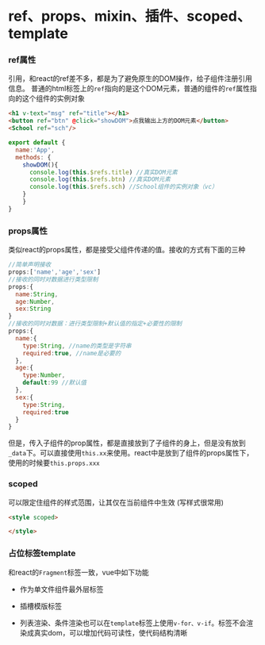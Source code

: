 # ref、props、mixin、插件、scoped、template

### ref属性

引用，和react的ref差不多，都是为了避免原生的DOM操作，给子组件注册引用信息。 普通的html标签上的`ref`指向的是这个DOM元素，普通的组件的`ref`属性指向的这个组件的实例对象

```HTML
<h1 v-text="msg" ref="title"></h1>
<button ref="btn" @click="showDOM">点我输出上方的DOM元素</button>
<School ref="sch"/>
```

```JavaScript
export default {
  name:'App',
  methods: {
    showDOM(){
      console.log(this.$refs.title) //真实DOM元素
      console.log(this.$refs.btn) //真实DOM元素
      console.log(this.$refs.sch) //School组件的实例对象（vc）
    }
	}
}
```



### props属性

类似react的props属性，都是接受父组件传递的值。接收的方式有下面的三种

```JavaScript
//简单声明接收
props:['name','age','sex'] 
//接收的同时对数据进行类型限制
props:{
  name:String,
  age:Number,
  sex:String
}
//接收的同时对数据：进行类型限制+默认值的指定+必要性的限制
props:{
  name:{
    type:String, //name的类型是字符串
    required:true, //name是必要的
  },
  age:{
    type:Number,
    default:99 //默认值
  },
  sex:{
    type:String,
    required:true
  }
}
```

但是，传入子组件的prop属性，都是直接放到了子组件的身上，但是没有放到`_data`下。可以直接使用`this.xx`来使用。react中是放到了组件的props属性下，使用的时候要`this.props.xxx`



### scoped

可以限定住组件的样式范围，让其仅在当前组件中生效 (写样式很常用)

```HTML
<style scoped>

</style>
```

### 占位标签template

和react的`Fragment`标签一致，vue中如下功能

- 作为单文件组件最外层标签

- 插槽模版标签

- 列表渲染、条件渲染也可以在`template`标签上使用`v-for、v-if`。标签不会渲染成真实dom，可以增加代码可读性，使代码结构清晰

